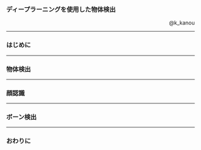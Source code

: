 ### ディープラーニングを使用した物体検出

<p align="right">
@k_kanou
</p>

---


### はじめに


---


### 物体検出


---


### 顔認識


---


### ボーン検出


---


### おわりに



